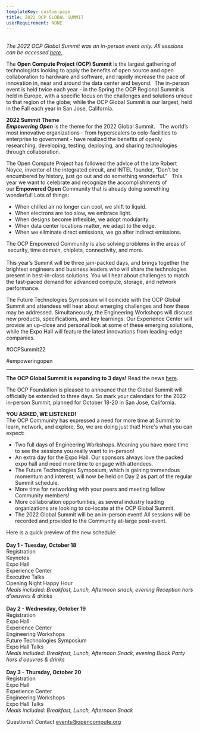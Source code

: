 ```yaml
---
templateKey: custom-page
title: 2022 OCP GLOBAL SUMMIT
userRequirement: NONE
---
```

<br>*The 2022 OCP Global Summit was an in-person event only. All sessions can be accessed [here.](https://www.opencompute.org/events/past-events/2022-ocp-global-summit)*

The **Open Compute Project (OCP) Summit** is the largest gathering of technologists looking to apply the benefits of open source and open collaboration to hardware and software, and rapidly increase the pace of innovation in, near and around the data center and beyond.  The in-person event is held twice each year - in the Spring the OCP Regional Summit is held in Europe, with a specific focus on the challenges and solutions unique to that region of the globe; while the OCP Global Summit is our largest, held in the Fall each year in San Jose, California.

**2022 Summit Theme** \
***Empowering Open*** is the theme for the 2022 Global Summit.   The world’s most innovative organizations - from hyperscalers to colo-facilities to enterprise to government - have realized the benefits of openly researching, developing, testing, deploying, and sharing technologies through collaboration.    

The Open Compute Project has followed the advice of the late Robert Noyce, inventor of the integrated circuit, and INTEL founder, “Don’t be encumbered by history, just go out and do something wonderful.”   This year we want to celebrate and recognize the accomplishments of our **Empowered Open** Community that is already doing something wonderful! Lots of things:  

* When chilled air no longer can cool, we shift to liquid. 
* When electrons are too slow, we embrace light.  
* When designs become inflexible, we adopt modularity. 
* When data center locations matter, we adapt to the edge. 
* When we eliminate direct emissions, we go after indirect emissions. 

The OCP Empowered Community is also solving problems in the areas of  security, time domain, chiplets, connectivity, and more. \
 \
This year’s Summit will be three jam-packed days, and brings together the brightest engineers and business leaders who will share the technologies present in best-in-class solutions. You will hear about challenges to match the fast-paced demand for advanced compute, storage, and network performance.      

The Future Technologies Symposium will coincide with the OCP Global Summit and attendees will hear about emerging challenges and how these may be addressed. Simultaneously, the Engineering Workshops will discuss new products, specifications, and key learnings. Our Experience Center will provide an up-close and personal look at some of these emerging solutions, while the Expo Hall will feature the latest innovations from leading-edge companies.

\#OCPSummit22

\#empoweringopen

- - -

**The OCP Global Summit is expanding to 3 days!** Read the news [here](https://www.opencompute.org/blog/the-ocp-global-summit-is-expanding-to-3-days).

The OCP Foundation is pleased to announce that the Global Summit will officially be extended to three days. So mark your calendars for the 2022 in-person Summit, planned for October 18-20 in San Jose, California.

**YOU ASKED, WE LISTENED!**\
The OCP Community has expressed a need for more time at Summit to learn, network, and explore. So, we are doing just that! Here's what you can expect:

* Two full days of Engineering Workshops. Meaning you have more time to see the sessions you really want to in-person!
* An extra day for the Expo Hall. Our sponsors always love the packed expo hall and need more time to engage with attendees.
* The Future Technologies Symposium, which is gaining tremendous momentum and interest, will now be held on Day 2 as part of the regular Summit schedule.
* More time for networking with your peers and meeting fellow Community members!
* More collaboration opportunities, as several industry leading organizations are looking to co-locate at the OCP Global Summit.
* The 2022 Global Summit will be an in-person event! All sessions will be recorded and provided to the Community at-large post-event.

Here is a quick preview of the new schedule:\
\
**Day 1 - Tuesday, October 18**\
Registration\
Keynotes\
Expo Hall\
Experience Center\
Executive Talks\
Opening Night Happy Hour\
*Meals included: Breakfast, Lunch, Afternoon snack, evening Reception hors d'oeuvres & drinks*\
 \
**Day 2 - Wednesday, October 19**\
Registration\
Expo Hall\
Experience Center\
Engineering Workshops\
Future Technologies Symposium\
Expo Hall Talks\
*Meals included: Breakfast, Lunch, Afternoon Snack, evening Block Party hors d'oeuvres & drinks*\
 \
**Day 3 - Thursday, October 20**\
Registration\
Expo Hall\
Experience Center\
Engineering Workshops\
Expo Hall Talks\
*Meals included: Breakfast, Lunch, Afternoon Snack* 

Questions? Contact <a href="mailto:events@opencompute.org" target="_blank" style="color:#94C400">events@opencompute.org</a>